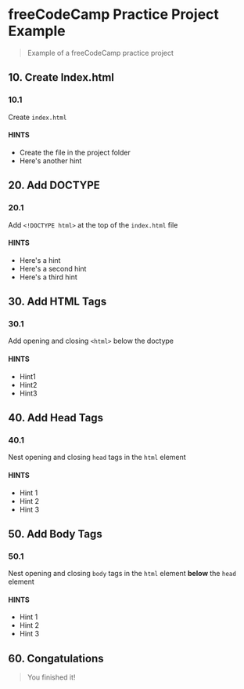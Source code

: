 # freeCodeCamp Practice Project Example

> Example of a freeCodeCamp practice project

## 10. Create Index.html

### 10.1

Create `index.html`

#### HINTS

- Create the file in the project folder
- Here's another hint

## 20. Add DOCTYPE

### 20.1

Add `<!DOCTYPE html>` at the top of the `index.html` file

#### HINTS

- Here's a hint
- Here's a second hint
- Here's a third hint

## 30. Add HTML Tags

### 30.1

Add opening and closing `<html>` below the doctype

#### HINTS

- Hint1
- Hint2
- Hint3

## 40. Add Head Tags

### 40.1

Nest opening and closing `head` tags in the `html` element

#### HINTS

- Hint 1
- Hint 2
- Hint 3

## 50. Add Body Tags

### 50.1

Nest opening and closing `body` tags in the `html` element **below** the `head` element

#### HINTS

- Hint 1
- Hint 2
- Hint 3

## 60. Congatulations

> You finished it!
